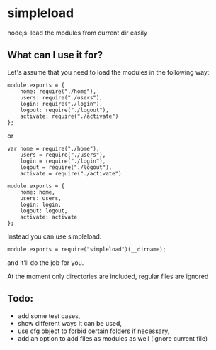 simpleload
==========

nodejs: load the modules from current dir easily

What can I use it for?
----------------------

Let's assume that you need to load the modules in the following way:
    
    module.exports = {
        home: require("./home"),
        users: require("./users"),
        login: require("./login"),
        logout: require("./logout"),
        activate: require("./activate")
    };

or

    var home = require("./home"),
        users = require("./users"),
        login = require("./login"),
        logout = require("./logout"),
        activate = require("./activate")

    module.exports = {
        home: home,
        users: users,
        login: login,
        logout: logout,
        activate: activate
    };

Instead you can use simpleload:

    module.exports = require("simpleload")(__dirname);

and it'll do the job for you.

At the moment only directories are included, regular files are ignored

Todo:
-----
* add some test cases,
* show different ways it can be used,
* use cfg object to forbid certain folders if necessary,
* add an option to add files as modules as well (ignore current file)